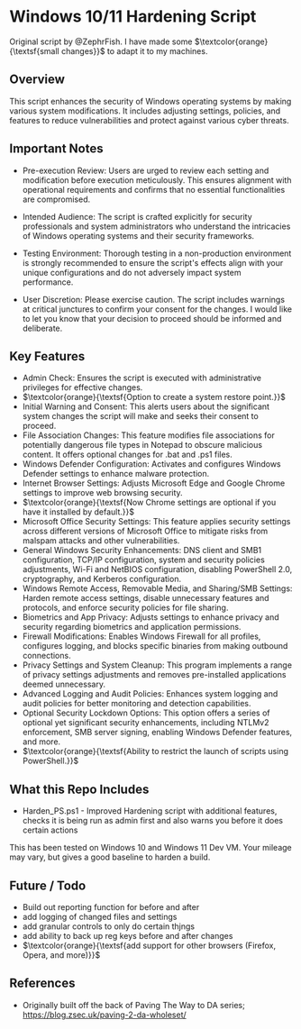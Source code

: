 # Windows 10/11 Hardening Script 
Original script by @ZephrFish. I have made some $\textcolor{orange}{\textsf{small changes}}$ to adapt it to my machines.

## Overview
This script enhances the security of Windows operating systems by making various system modifications. It includes adjusting settings, policies, and features to reduce vulnerabilities and protect against various cyber threats.

## Important Notes
- Pre-execution Review: Users are urged to review each setting and modification before execution meticulously. This ensures alignment with operational requirements and confirms that no essential functionalities are compromised.

- Intended Audience: The script is crafted explicitly for security professionals and system administrators who understand the intricacies of Windows operating systems and their security frameworks.

- Testing Environment: Thorough testing in a non-production environment is strongly recommended to ensure the script's effects align with your unique configurations and do not adversely impact system performance.

- User Discretion: Please exercise caution. The script includes warnings at critical junctures to confirm your consent for the changes. I would like to let you know that your decision to proceed should be informed and deliberate.

## Key Features
- Admin Check: Ensures the script is executed with administrative privileges for effective changes.
- $\textcolor{orange}{\textsf{Option to create a system restore point.}}$
- Initial Warning and Consent: This alerts users about the significant system changes the script will make and seeks their consent to proceed.
- File Association Changes: This feature modifies file associations for potentially dangerous file types in Notepad to obscure malicious content. It offers optional changes for .bat and .ps1 files.
- Windows Defender Configuration: Activates and configures Windows Defender settings to enhance malware protection.
- Internet Browser Settings: Adjusts Microsoft Edge and Google Chrome settings to improve web browsing security.
- $\textcolor{orange}{\textsf{Now Chrome settings are optional if you have it installed by default.}}$
- Microsoft Office Security Settings: This feature applies security settings across different versions of Microsoft Office to mitigate risks from malspam attacks and other vulnerabilities.
- General Windows Security Enhancements: DNS client and SMB1 configuration, TCP/IP configuration, system and security policies adjustments, Wi-Fi and NetBIOS configuration, disabling PowerShell 2.0, cryptography, and Kerberos configuration.
- Windows Remote Access, Removable Media, and Sharing/SMB Settings: Harden remote access settings, disable unnecessary features and protocols, and enforce security policies for file sharing.
- Biometrics and App Privacy: Adjusts settings to enhance privacy and security regarding biometrics and application permissions.
- Firewall Modifications: Enables Windows Firewall for all profiles, configures logging, and blocks specific binaries from making outbound connections.
- Privacy Settings and System Cleanup: This program implements a range of privacy settings adjustments and removes pre-installed applications deemed unnecessary.
- Advanced Logging and Audit Policies: Enhances system logging and audit policies for better monitoring and detection capabilities.
- Optional Security Lockdown Options: This option offers a series of optional yet significant security enhancements, including NTLMv2 enforcement, SMB server signing, enabling Windows Defender features, and more.
- $\textcolor{orange}{\textsf{Ability to restrict the launch of scripts using PowerShell.}}$

## What this Repo Includes

- Harden_PS.ps1 - Improved Hardening script with additional features, checks it is being run as admin first and also warns you before it does certain actions

This has been tested on Windows 10 and Windows 11 Dev VM. Your mileage may vary, but gives a good baseline to harden a build.


## Future / Todo
- Build out reporting function for before and after
- add logging of changed files and settings
- add granular controls to only do certain thjngs
- add ability to back up reg keys before and after changes 
- $\textcolor{orange}{\textsf{add support for other browsers (Firefox, Opera, and more)}}$
  
## References
- Originally built off the back of Paving The Way to DA series; https://blog.zsec.uk/paving-2-da-wholeset/
